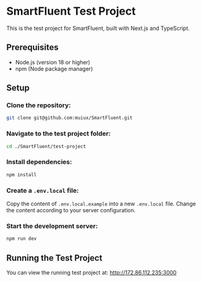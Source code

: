 # SmartFluent Test Project

This is the test project for SmartFluent, built with Next.js and TypeScript.

## Prerequisites

- Node.js (version 18 or higher)
- npm (Node package manager)

## Setup

### Clone the repository:

```bash
git clone git@github.com:muiux/SmartFluent.git
```

### Navigate to the test project folder:

```bash
cd ./SmartFluent/test-project
```

### Install dependencies:

```bash
npm install
```

### Create a `.env.local` file:

Copy the content of `.env.local.example` into a new `.env.local` file. Change the content according to your server configuration.

### Start the development server:

```bash
npm run dev
```

## Running the Test Project

You can view the running test project at: http://172.86.112.235:3000